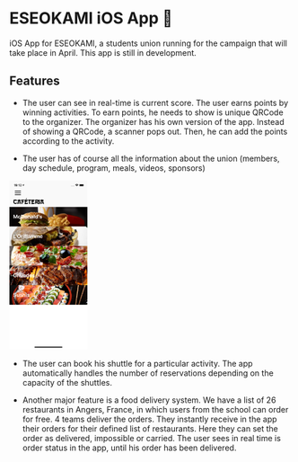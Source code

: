 # ESEOKAMI iOS App 🐉

iOS App for ESEOKAMI, a students union running for the campaign that will take place in April.
This app is still in development.

## Features
- The user can see in real-time is current score. The user earns points by winning activities. To earn points, he needs to show is unique QRCode to the organizer. The organizer has his own version of the app. Instead of showing a QRCode, a scanner pops out. Then, he can add the points according to the activity.

- The user has of course all the information about the union (members, day schedule, program, meals, videos, sponsors)
<img src="meals.png" height="300">



-  The user can book his shuttle for a particular activity. The app automatically handles the number of reservations depending on the capacity of the shuttles.

- Another major feature is a food delivery system. We have a list of 26 restaurants in Angers, France, in which users from the school can order for free. 4 teams deliver the orders. They instantly receive in the app their orders for their defined list of restaurants. Here they can set the order as delivered, impossible or carried. The user sees in real time is order status in the app, until his order has been delivered.  

